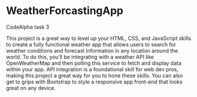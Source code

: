 # WeatherForcastingApp
CodeAlpha task 3



This project is a great way to level up your HTML, CSS, and JavaScript
skills to create a fully functional weather app that allows users to
search for weather conditions and forecast information in any location
around the world.
To do this, you’ll be integrating with a weather API like
OpenWeatherMap and then polling this service to fetch and display
data within your app. API integration is a foundational skill for web dev
pros, making this project a great way for you to hone these skills.
You can also get to grips with Bootstrap to style a responsive app
front-end that looks great on any device.
